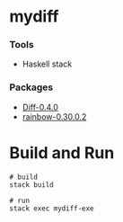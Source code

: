 # mydiff

### Tools

- Haskell stack

### Packages

- [Diff-0.4.0](https://hackage.haskell.org/package/Diff-0.4.0)
- [rainbow-0.30.0.2](https://hackage.haskell.org/package/rainbow-0.30.0.2)

# Build and Run

```
# build
stack build

# run
stack exec mydiff-exe
```
